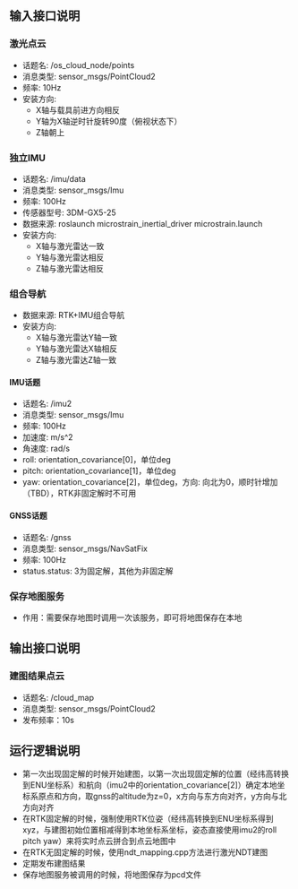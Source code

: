 ## 输入接口说明
### 激光点云
- 话题名: /os_cloud_node/points
- 消息类型: sensor_msgs/PointCloud2
- 频率: 10Hz
- 安装方向: 
  - X轴与载具前进方向相反
  - Y轴为X轴逆时针旋转90度（俯视状态下）
  - Z轴朝上

### 独立IMU
- 话题名: /imu/data
- 消息类型: sensor_msgs/Imu
- 频率: 100Hz
- 传感器型号: 3DM-GX5-25
- 数据来源: roslaunch microstrain_inertial_driver microstrain.launch
- 安装方向: 
  - X轴与激光雷达一致
  - Y轴与激光雷达相反
  - Z轴与激光雷达相反

### 组合导航
- 数据来源: RTK+IMU组合导航
- 安装方向: 
  - X轴与激光雷达Y轴一致
  - Y轴与激光雷达X轴相反
  - Z轴与激光雷达Z轴一致

#### IMU话题
- 话题名: /imu2
- 消息类型: sensor_msgs/Imu
- 频率: 100Hz
- 加速度: m/s^2
- 角速度: rad/s
- roll: orientation_covariance[0]，单位deg
- pitch: orientation_covariance[1]，单位deg
- yaw: orientation_covariance[2]，单位deg，方向: 向北为0，顺时针增加（TBD），RTK非固定解时不可用

#### GNSS话题
- 话题名: /gnss
- 消息类型: sensor_msgs/NavSatFix
- 频率: 100Hz
- status.status: 3为固定解，其他为非固定解

### 保存地图服务
- 作用：需要保存地图时调用一次该服务，即可将地图保存在本地

## 输出接口说明

### 建图结果点云
- 话题名: /cloud_map
- 消息类型: sensor_msgs/PointCloud2
- 发布频率：10s

## 运行逻辑说明

- 第一次出现固定解的时候开始建图，以第一次出现固定解的位置（经纬高转换到ENU坐标系）和航向（imu2中的orientation_covariance[2]）确定本地坐标系原点和方向，取gnss的altitude为z=0，x方向与东方向对齐，y方向与北方向对齐
- 在RTK固定解的时候，强制使用RTK位姿（经纬高转换到ENU坐标系得到xyz，与建图初始位置相减得到本地坐标系坐标，姿态直接使用imu2的roll pitch yaw）来将实时点云拼合到点云地图中
- 在RTK无固定解的时候，使用ndt_mapping.cpp方法进行激光NDT建图
- 定期发布建图结果
- 保存地图服务被调用的时候，将地图保存为pcd文件